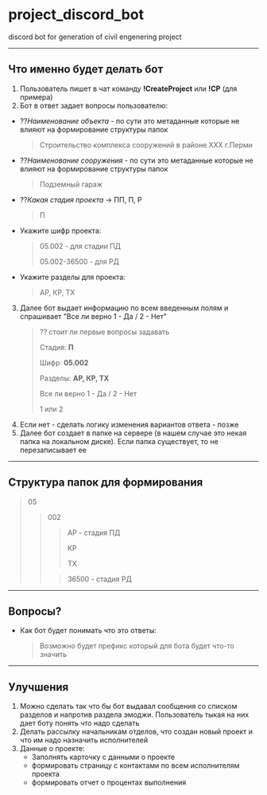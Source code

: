 # project_discord_bot
discord bot for generation of civil engenering project
***

## Что именно будет делать бот
1. Пользователь пишет в чат команду **!CreateProject** или **!CP** (для примера)
2. Бот в ответ задает вопросы пользователю:
- ??_Наименование объекта_ - по сути это метаданные которые не влияют на формирование структуры папок
  > Строительство комплекса сооружений в районе XXX г.Перми
- ??_Наименование сооружения_ - по сути это метаданные которые не влияют на формирование структуры папок
  > Подземный гараж
- ??_Какая стадия проекта_ -> ПП, П, Р
  > П
- Укажите шифр проекта:
  > 05.002 - для стадии ПД
  > 
  > 05.002-36500 - для РД
- Укажите разделы для проекта:
  > АР, КР, ТХ
3. Далее бот выдает информацию по всем введенным полям и спрашивает "Все ли верно 1 - Да / 2 - Нет"
   > ?? стоит ли первые вопросы задавать
   > 
   > Стадия: **П**
   >    
   > Шифр: **05.002**
   > 
   > Разделы: **АР, КР, ТХ**
   > 
   > Все ли верно 1 - Да / 2 - Нет
   > 
   > 1 или 2
4. Если нет - сделать логику изменения вариантов ответа - позже
5. Далее бот создает в папке на сервере (в нашем случае это некая папка на локальном диске). Если папка существует, то не перезаписывает ее

***
## Структура папок для формирования
> 05
> > 002
> >
> > > АР - стадия ПД
> > >
> > > КР
> > >
> > > ТХ
> >
> > > 36500 - стадия РД

***
## Вопросы?
* Как бот будет понимать что это ответы:
    > Возможно будет префикс который для бота будет что-то значить

***
## Улучшения
1. Можно сделать так что бы бот выдавал сообщения со списком разделов и напротив раздела эмоджи. Пользователь тыкая на них дает боту понять что надо сделать
2. Делать рассылку начальникам отделов, что создан новый проект и что им надо назначить исполнителей
3. Данные о проекте:
   * Заполнять карточку с данными о проекте
   * формировать страницу с контактами по всем исполнителям проекта
   * формировать отчет о процентах выполнения